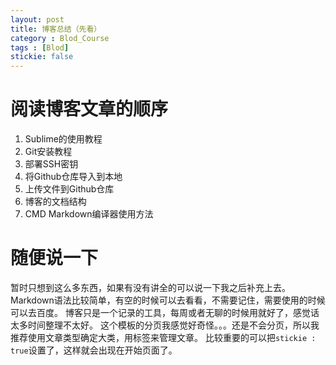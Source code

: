 ```yaml
---
layout: post
title: 博客总结（先看）
category : Blod_Course
tags : [Blod]
stickie: false
---
```


# 阅读博客文章的顺序
1. Sublime的使用教程
2. Git安装教程
3. 部署SSH密钥
4. 将Github仓库导入到本地
5. 上传文件到Github仓库
6. 博客的文档结构
7. CMD Markdown编译器使用方法

# 随便说一下
暂时只想到这么多东西，如果有没有讲全的可以说一下我之后补充上去。
Markdown语法比较简单，有空的时候可以去看看，不需要记住，需要使用的时候可以去百度。
博客只是一个记录的工具，每周或者无聊的时候用就好了，感觉话太多时间整理不太好。
这个模板的分页我感觉好奇怪。。。还是不会分页，所以我推荐使用文章类型确定大类，用标签来管理文章。
比较重要的可以把``` stickie : true ```设置了，这样就会出现在开始页面了。